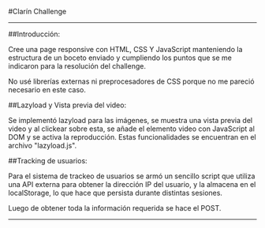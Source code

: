 #Clarín Challenge

---

##Introducción:

Cree una page responsive con HTML, CSS Y JavaScript manteniendo la estructura de un boceto enviado y cumpliendo los puntos que se me indicaron para la resolución del challenge.

No usé librerías externas ni preprocesadores de CSS porque no me pareció necesario en este caso.

##Lazyload y Vista previa del video:

Se implementó lazyload para las imágenes, se muestra una vista previa del video y al clickear sobre esta, se añade el elemento video con JavaScript al DOM y se activa la reproducción. Estas funcionalidades se encuentran en el archivo "lazyload.js".

##Tracking de usuarios:

Para el sistema de trackeo de usuarios se armó un sencillo script que utiliza una API externa para obtener la dirección IP del usuario, y la almacena en el localStorage, lo que hace que persista durante distintas sesiones.

Luego de obtener toda la información requerida se hace el POST.

---
